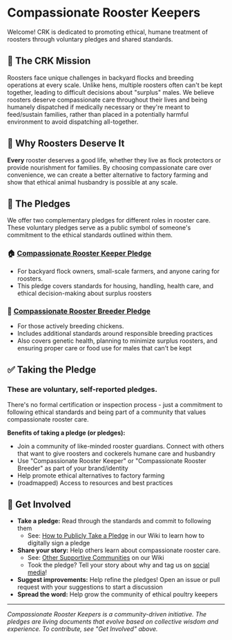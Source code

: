 # Compassionate Rooster Keepers

Welcome! CRK is dedicated to promoting ethical, humane treatment of roosters through voluntary pledges and shared standards.

## 🐓 The CRK Mission

Roosters face unique challenges in backyard flocks and breeding operations at every scale. Unlike hens, multiple roosters often can't be kept together, leading to difficult decisions about "surplus" males. We believe roosters deserve compassionate care throughout their lives and being humanely dispatched if medically necessary or they're meant to feed/sustain families, rather than placed in a potentially harmful environment to avoid dispatching all-together.

## 🌱 Why Roosters Deserve It

**Every** rooster deserves a good life, whether they live as flock protectors or provide nourishment for families. By choosing compassionate care over convenience, we can create a better alternative to factory farming and show that ethical animal husbandry is possible at any scale.

## 📜 The Pledges
We offer two complementary pledges for different roles in rooster care. These voluntary pledges serve as a public symbol of someone's commitment to the ethical standards outlined within them.


### 🏠 [Compassionate Rooster Keeper Pledge](./pledges/keeper-pledge.md)
 - For backyard flock owners, small-scale farmers, and anyone caring for roosters.
 - This pledge covers standards for housing, handling, health care, and ethical decision-making about surplus roosters

### 🥚 [Compassionate Rooster Breeder Pledge](./pledges/breeder-pledge.md)
- For those actively breeding chickens. 
- Includes additional standards around responsible breeding practices
- Also covers genetic health, planning to minimize surplus roosters, and ensuring proper care or food use for males that can't be kept

## ✅ Taking the Pledge

### These are voluntary, self-reported pledges.
There's no formal certification or inspection process - just a commitment to following ethical standards and being part of a community that values compassionate rooster care.

**Benefits of taking a pledge (or pledges):**
- Join a community of like-minded rooster guardians. Connect with others that want to give roosters and cockerels humane care and husbandry
- Use "Compassionate Rooster Keeper" or "Compassionate Rooster Breeder" as part of your brand/identity
- Help promote ethical alternatives to factory farming
- (roadmapped) Access to resources and best practices

## 🤝 Get Involved

- **Take a pledge:** Read through the standards and commit to following them
  - See: [How to Publicly Take a Pledge](#) in our Wiki to learn how to digitally sign a pledge
- **Share your story:** Help others learn about compassionate rooster care.
  - See: [Other Supportive Communities](#) on our Wiki
  - Took the pledge? Tell your story about why and tag us on [social media](#)!
- **Suggest improvements:** Help refine the pledges! Open an issue or pull request with your suggestions to start a discussion
- **Spread the word:** Help grow the community of ethical poultry keepers

---

*Compassionate Rooster Keepers is a community-driven initiative. The pledges are living documents that evolve based on collective wisdom and experience. To contribute, see "Get Involved" above.*